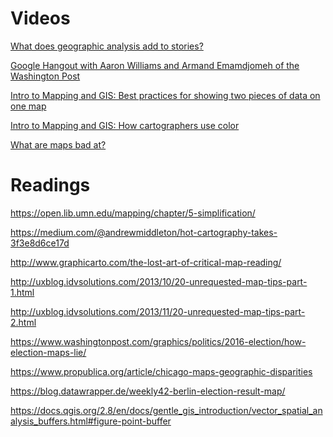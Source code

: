 Videos
======

[What does geographic analysis add to stories?](https://www.youtube.com/watch?v=rpTIj-V9-hU)

[Google Hangout with Aaron Williams and Armand Emamdjomeh of the Washington Post](https://www.youtube.com/watch?v=HMyOb8nJzZk)

[Intro to Mapping and GIS: Best practices for showing two pieces of data on one map](https://www.youtube.com/watch?v=580bRp1W27o)

[Intro to Mapping and GIS: How cartographers use color](https://www.youtube.com/watch?v=JAYPuzUxXWk)

[What are maps bad at?](https://www.youtube.com/watch?v=caK1UF2MRbo)

Readings
========

<https://open.lib.umn.edu/mapping/chapter/5-simplification/>

<https://medium.com/@andrewmiddleton/hot-cartography-takes-3f3e8d6ce17d>

<http://www.graphicarto.com/the-lost-art-of-critical-map-reading/>

<http://uxblog.idvsolutions.com/2013/10/20-unrequested-map-tips-part-1.html>

<http://uxblog.idvsolutions.com/2013/11/20-unrequested-map-tips-part-2.html>

<https://www.washingtonpost.com/graphics/politics/2016-election/how-election-maps-lie/>

<https://www.propublica.org/article/chicago-maps-geographic-disparities>

<https://blog.datawrapper.de/weekly42-berlin-election-result-map/>

<https://docs.qgis.org/2.8/en/docs/gentle_gis_introduction/vector_spatial_analysis_buffers.html#figure-point-buffer>


